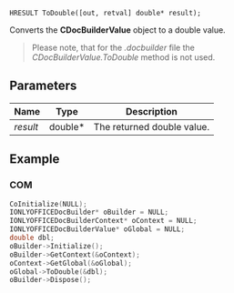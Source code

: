 `HRESULT ToDouble([out, retval] double* result);`

Converts the **CDocBuilderValue** object to a double value.

> Please note, that for the *.docbuilder* file the *CDocBuilderValue.ToDouble* method is not used.

## Parameters

| Name     | Type     | Description                |
| -------- | -------- | -------------------------- |
| *result* | double\* | The returned double value. |

## Example

### COM

```cpp
CoInitialize(NULL);
IONLYOFFICEDocBuilder* oBuilder = NULL;
IONLYOFFICEDocBuilderContext* oContext = NULL;
IONLYOFFICEDocBuilderValue* oGlobal = NULL;
double dbl;
oBuilder->Initialize();
oBuilder->GetContext(&oContext);
oContext->GetGlobal(&oGlobal);
oGlobal->ToDouble(&dbl);
oBuilder->Dispose();
```
